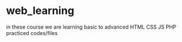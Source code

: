 # web_learning
in these course we are learning basic to advanced
HTML
CSS
JS
PHP
practiced codes/files
